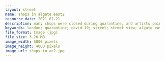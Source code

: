 ```yaml
---
layout: street
name: shops in algate east2
resource_date: 2021-02-21
description: many shops were closed during quarantine, and artists painted their artworks on the wall which decorated the street
keywords: london; quarantine; covid-19; street; street view; algate east; wall painting
file_format: Image (jpg)
file_size: 3.26 MB
image_width: 6000 pixels
image_height: 4000 pixels
image_url: shops-in-ae2.jpg
---
```

